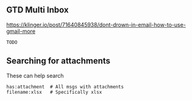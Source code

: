 <!-- njnmdoc: title="gmail Notes"  -->


## GTD Multi Inbox
https://klinger.io/post/71640845938/dont-drown-in-email-how-to-use-gmail-more

```
TODO
```

## Searching for attachments

These can help search

```
has:attachment  # All msgs with attachments
filename:xlsx   # Specifically xlsx
```
